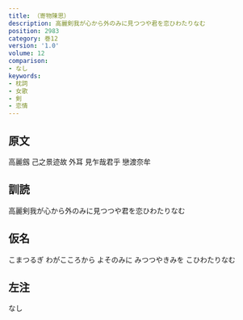 ```yaml
---
title: （寄物陳思）
description: 高麗剣我が心から外のみに見つつや君を恋ひわたりなむ
position: 2983
category: 巻12
version: '1.0'
volume: 12
comparison:
- なし
keywords:
- 枕詞
- 女歌
- 剣
- 恋情
---
```


## 原文

高麗劔 己之景迹故 外耳 見乍哉君乎 戀渡奈牟

## 訓読

高麗剣我が心から外のみに見つつや君を恋ひわたりなむ

## 仮名

こまつるぎ わがこころから よそのみに みつつやきみを こひわたりなむ

## 左注

なし
